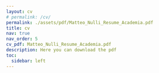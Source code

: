 ```yaml
---
layout: cv
# permalink: /cv/
permalink: ./assets/pdf/Matteo_Nulli_Resume_Academia.pdf
title: cv
nav: true
nav_order: 5
cv_pdf: Matteo_Nulli_Resume_Academia.pdf
description: Here you can download the pdf
toc:
  sidebar: left
---
```

